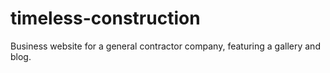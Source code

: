 # timeless-construction
Business website for a general contractor company, featuring a gallery and blog.

